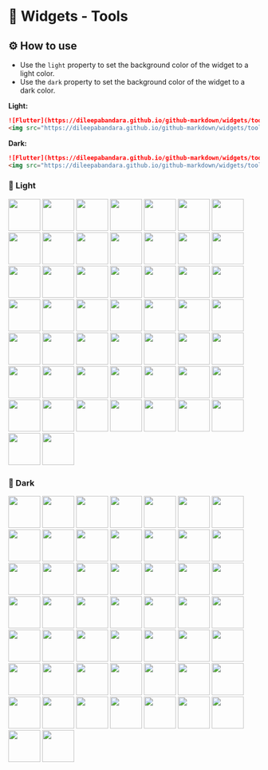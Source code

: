 # 🧰 Widgets - Tools

## ⚙️ How to use

- Use the `light` property to set the background color of the widget to a light color.
- Use the `dark` property to set the background color of the widget to a dark color.

**Light:**

```markdown
![Flutter](https://dileepabandara.github.io/github-markdown/widgets/tools/light/flutter.png)  
<img src="https://dileepabandara.github.io/github-markdown/widgets/tools/light/flutter.png" width="64"/>
```

**Dark:**

```markdown
![Flutter](https://dileepabandara.github.io/github-markdown/widgets/tools/dark/flutter.png)  
<img src="https://dileepabandara.github.io/github-markdown/widgets/tools/dark/flutter.png" width="64"/>
```

### 🌄 Light

<img src="https://dileepabandara.github.io/github-markdown/widgets/tools/light/android-studio.png" width="64"/> <img src="https://dileepabandara.github.io/github-markdown/widgets/tools/light/appwrite.png" width="64"/>
<img src="https://dileepabandara.github.io/github-markdown/widgets/tools/light/bootstrap.png" width="64"/>
<img src="https://dileepabandara.github.io/github-markdown/widgets/tools/light/c.png" width="64"/>
<img src="https://dileepabandara.github.io/github-markdown/widgets/tools/light/canva.png" width="64"/>
<img src="https://dileepabandara.github.io/github-markdown/widgets/tools/light/circleci.png" width="64"/>
<img src="https://dileepabandara.github.io/github-markdown/widgets/tools/light/clickup.png" width="64"/>
<img src="https://dileepabandara.github.io/github-markdown/widgets/tools/light/codemagic.png" width="64"/>
<img src="https://dileepabandara.github.io/github-markdown/widgets/tools/light/codespaces.png" width="64"/>
<img src="https://dileepabandara.github.io/github-markdown/widgets/tools/light/cpp.png" width="64"/>
<img src="https://dileepabandara.github.io/github-markdown/widgets/tools/light/c-sharp.png" width="64"/>
<img src="https://dileepabandara.github.io/github-markdown/widgets/tools/light/css.png" width="64"/>
<img src="https://dileepabandara.github.io/github-markdown/widgets/tools/light/dart.png" width="64"/>
<img src="https://dileepabandara.github.io/github-markdown/widgets/tools/light/davinci-resolve.png" width="64"/>
<img src="https://dileepabandara.github.io/github-markdown/widgets/tools/light/figma.png" width="64"/>
<img src="https://dileepabandara.github.io/github-markdown/widgets/tools/light/firebase.png" width="64"/>
<img src="https://dileepabandara.github.io/github-markdown/widgets/tools/light/fleet.png" width="64"/>
<img src="https://dileepabandara.github.io/github-markdown/widgets/tools/light/flutter.png" width="64"/>
<img src="https://dileepabandara.github.io/github-markdown/widgets/tools/light/gimp.png" width="64"/>
<img src="https://dileepabandara.github.io/github-markdown/widgets/tools/light/git.png" width="64"/>
<img src="https://dileepabandara.github.io/github-markdown/widgets/tools/light/github.png" width="64"/>
<img src="https://dileepabandara.github.io/github-markdown/widgets/tools/light/github-copilot.png" width="64"/>
<img src="https://dileepabandara.github.io/github-markdown/widgets/tools/light/gitkraken.png" width="64"/>
<img src="https://dileepabandara.github.io/github-markdown/widgets/tools/light/gitpod.png" width="64"/>
<img src="https://dileepabandara.github.io/github-markdown/widgets/tools/light/google.png" width="64"/>
<img src="https://dileepabandara.github.io/github-markdown/widgets/tools/light/google-cloud-platform.png" width="64"/>
<img src="https://dileepabandara.github.io/github-markdown/widgets/tools/light/html.png" width="64"/>
<img src="https://dileepabandara.github.io/github-markdown/widgets/tools/light/icons8.png" width="64"/>
<img src="https://dileepabandara.github.io/github-markdown/widgets/tools/light/iconscout.png" width="64"/>
<img src="https://dileepabandara.github.io/github-markdown/widgets/tools/light/intellij-idea.png" width="64"/>
<img src="https://dileepabandara.github.io/github-markdown/widgets/tools/light/java.png" width="64"/>
<img src="https://dileepabandara.github.io/github-markdown/widgets/tools/light/javascript.png" width="64"/>
<img src="https://dileepabandara.github.io/github-markdown/widgets/tools/light/kotlin.png" width="64"/>
<img src="https://dileepabandara.github.io/github-markdown/widgets/tools/light/microsoft.png" width="64"/>
<img src="https://dileepabandara.github.io/github-markdown/widgets/tools/light/microsoft-azure.png" width="64"/>
<img src="https://dileepabandara.github.io/github-markdown/widgets/tools/light/microsoft-dotnet.png" width="64"/>
<img src="https://dileepabandara.github.io/github-markdown/widgets/tools/light/mongodb.png" width="64"/>
<img src="https://dileepabandara.github.io/github-markdown/widgets/tools/light/moralis.png" width="64"/>
<img src="https://dileepabandara.github.io/github-markdown/widgets/tools/light/obs-studio.png" width="64"/>
<img src="https://dileepabandara.github.io/github-markdown/widgets/tools/light/photopea.png" width="64"/>
<img src="https://dileepabandara.github.io/github-markdown/widgets/tools/light/playbook.png" width="64"/>
<img src="https://dileepabandara.github.io/github-markdown/widgets/tools/light/postman.png" width="64"/>
<img src="https://dileepabandara.github.io/github-markdown/widgets/tools/light/pycharm.png" width="64"/>
<img src="https://dileepabandara.github.io/github-markdown/widgets/tools/light/python.png" width="64"/>
<img src="https://dileepabandara.github.io/github-markdown/widgets/tools/light/replit.png" width="64"/>
<img src="https://dileepabandara.github.io/github-markdown/widgets/tools/light/sublime-text.png" width="64"/>
<img src="https://dileepabandara.github.io/github-markdown/widgets/tools/light/supabase.png" width="64"/>
<img src="https://dileepabandara.github.io/github-markdown/widgets/tools/light/tensorflow.png" width="64"/>
<img src="https://dileepabandara.github.io/github-markdown/widgets/tools/light/visual-studio.png" width="64"/>
<img src="https://dileepabandara.github.io/github-markdown/widgets/tools/light/visual-studio-code.png" width="64"/>
<img src="https://dileepabandara.github.io/github-markdown/widgets/tools/light/webstorm.png" width="64"/>

### 🌃 Dark

<img src="https://dileepabandara.github.io/github-markdown/widgets/tools/dark/android-studio.png" width="64"/> <img src="https://dileepabandara.github.io/github-markdown/widgets/tools/dark/appwrite.png" width="64"/>
<img src="https://dileepabandara.github.io/github-markdown/widgets/tools/dark/bootstrap.png" width="64"/>
<img src="https://dileepabandara.github.io/github-markdown/widgets/tools/dark/c.png" width="64"/>
<img src="https://dileepabandara.github.io/github-markdown/widgets/tools/dark/canva.png" width="64"/>
<img src="https://dileepabandara.github.io/github-markdown/widgets/tools/dark/circleci.png" width="64"/>
<img src="https://dileepabandara.github.io/github-markdown/widgets/tools/dark/clickup.png" width="64"/>
<img src="https://dileepabandara.github.io/github-markdown/widgets/tools/dark/codemagic.png" width="64"/>
<img src="https://dileepabandara.github.io/github-markdown/widgets/tools/dark/codespaces.png" width="64"/>
<img src="https://dileepabandara.github.io/github-markdown/widgets/tools/dark/cpp.png" width="64"/>
<img src="https://dileepabandara.github.io/github-markdown/widgets/tools/dark/c-sharp.png" width="64"/>
<img src="https://dileepabandara.github.io/github-markdown/widgets/tools/dark/css.png" width="64"/>
<img src="https://dileepabandara.github.io/github-markdown/widgets/tools/dark/dart.png" width="64"/>
<img src="https://dileepabandara.github.io/github-markdown/widgets/tools/dark/davinci-resolve.png" width="64"/>
<img src="https://dileepabandara.github.io/github-markdown/widgets/tools/dark/figma.png" width="64"/>
<img src="https://dileepabandara.github.io/github-markdown/widgets/tools/dark/firebase.png" width="64"/>
<img src="https://dileepabandara.github.io/github-markdown/widgets/tools/dark/fleet.png" width="64"/>
<img src="https://dileepabandara.github.io/github-markdown/widgets/tools/dark/flutter.png" width="64"/>
<img src="https://dileepabandara.github.io/github-markdown/widgets/tools/dark/gimp.png" width="64"/>
<img src="https://dileepabandara.github.io/github-markdown/widgets/tools/dark/git.png" width="64"/>
<img src="https://dileepabandara.github.io/github-markdown/widgets/tools/dark/github.png" width="64"/>
<img src="https://dileepabandara.github.io/github-markdown/widgets/tools/dark/github-copilot.png" width="64"/>
<img src="https://dileepabandara.github.io/github-markdown/widgets/tools/dark/gitkraken.png" width="64"/>
<img src="https://dileepabandara.github.io/github-markdown/widgets/tools/dark/gitpod.png" width="64"/>
<img src="https://dileepabandara.github.io/github-markdown/widgets/tools/dark/google.png" width="64"/>
<img src="https://dileepabandara.github.io/github-markdown/widgets/tools/dark/google-cloud-platform.png" width="64"/>
<img src="https://dileepabandara.github.io/github-markdown/widgets/tools/dark/html.png" width="64"/>
<img src="https://dileepabandara.github.io/github-markdown/widgets/tools/dark/icons8.png" width="64"/>
<img src="https://dileepabandara.github.io/github-markdown/widgets/tools/dark/iconscout.png" width="64"/>
<img src="https://dileepabandara.github.io/github-markdown/widgets/tools/dark/intellij-idea.png" width="64"/>
<img src="https://dileepabandara.github.io/github-markdown/widgets/tools/dark/java.png" width="64"/>
<img src="https://dileepabandara.github.io/github-markdown/widgets/tools/dark/javascript.png" width="64"/>
<img src="https://dileepabandara.github.io/github-markdown/widgets/tools/dark/kotlin.png" width="64"/>
<img src="https://dileepabandara.github.io/github-markdown/widgets/tools/dark/microsoft.png" width="64"/>
<img src="https://dileepabandara.github.io/github-markdown/widgets/tools/dark/microsoft-azure.png" width="64"/>
<img src="https://dileepabandara.github.io/github-markdown/widgets/tools/dark/microsoft-dotnet.png" width="64"/>
<img src="https://dileepabandara.github.io/github-markdown/widgets/tools/dark/mongodb.png" width="64"/>
<img src="https://dileepabandara.github.io/github-markdown/widgets/tools/dark/moralis.png" width="64"/>
<img src="https://dileepabandara.github.io/github-markdown/widgets/tools/dark/obs-studio.png" width="64"/>
<img src="https://dileepabandara.github.io/github-markdown/widgets/tools/dark/photopea.png" width="64"/>
<img src="https://dileepabandara.github.io/github-markdown/widgets/tools/dark/playbook.png" width="64"/>
<img src="https://dileepabandara.github.io/github-markdown/widgets/tools/dark/postman.png" width="64"/>
<img src="https://dileepabandara.github.io/github-markdown/widgets/tools/dark/pycharm.png" width="64"/>
<img src="https://dileepabandara.github.io/github-markdown/widgets/tools/dark/python.png" width="64"/>
<img src="https://dileepabandara.github.io/github-markdown/widgets/tools/dark/replit.png" width="64"/>
<img src="https://dileepabandara.github.io/github-markdown/widgets/tools/dark/sublime-text.png" width="64"/>
<img src="https://dileepabandara.github.io/github-markdown/widgets/tools/dark/supabase.png" width="64"/>
<img src="https://dileepabandara.github.io/github-markdown/widgets/tools/dark/tensorflow.png" width="64"/>
<img src="https://dileepabandara.github.io/github-markdown/widgets/tools/dark/visual-studio.png" width="64"/>
<img src="https://dileepabandara.github.io/github-markdown/widgets/tools/dark/visual-studio-code.png" width="64"/>
<img src="https://dileepabandara.github.io/github-markdown/widgets/tools/dark/webstorm.png" width="64"/>
